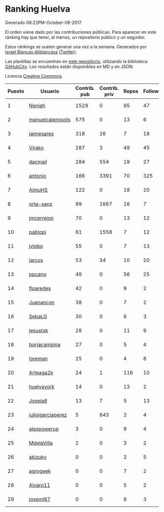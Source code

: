 # Ranking Huelva

Generado 08:22PM-October-08-2017.

El orden viene dado por las contribuciones públicas. Para aparecer en este ránking hay que tener, al menos, un repositorio público y un seguidor.

Estos ránkings se suelen generar una vez a la semana. Generados por [Israel Blancas @iblancasa](https://github.com/iblancasa/) [(Twitter)](https://twitter.com/iblancasa).

Las plantillas se encuentran en [este repositorio](https://github.com/iblancasa/GH-Spanish-Ranking), utilizando la biblioteca [GitHubCity](https://github.com/iblancasa/GitHubCity). Los resultados están disponibles en MD y en JSON.

Licencia [Creative Commons](https://creativecommons.org/licenses/by/4.0/).

| Puesto   |  Usuario  | Contrib. pub | Contrib. priv |Repos| Followers | Desde |  Avatar  |
|----------|-----------|--------------|---------------|-----|-----------|-------|----------|
|1|[Neniah](https://github.com/Neniah)|1529|0|95|47|2011-10-22|![Neniah](https://avatars0.githubusercontent.com/u/1144759)|
|2|[manuelcalerosolis](https://github.com/manuelcalerosolis)|575|0|13|6|2012-12-20|![manuelcalerosolis](https://avatars1.githubusercontent.com/u/3088246)|
|3|[jaimesares](https://github.com/jaimesares)|318|26|7|18|2012-09-28|![jaimesares](https://avatars2.githubusercontent.com/u/2446051)|
|4|[Virako](https://github.com/Virako)|287|3|49|45|2011-05-28|![Virako](https://avatars0.githubusercontent.com/u/815686)|
|5|[dacmail](https://github.com/dacmail)|284|554|19|27|2008-05-28|![dacmail](https://avatars1.githubusercontent.com/u/11754)|
|6|[antonio](https://github.com/antonio)|166|3391|70|325|2008-07-19|![antonio](https://avatars2.githubusercontent.com/u/17516)|
|7|[AlmuHS](https://github.com/AlmuHS)|122|0|18|20|2015-10-11|![AlmuHS](https://avatars2.githubusercontent.com/u/15078104)|
|8|[orta-sanz](https://github.com/orta-sanz)|99|1667|16|7|2013-01-22|![orta-sanz](https://avatars1.githubusercontent.com/u/3337555)|
|9|[jmcerrejon](https://github.com/jmcerrejon)|70|0|13|12|2012-07-09|![jmcerrejon](https://avatars2.githubusercontent.com/u/1942431)|
|10|[pablopi](https://github.com/pablopi)|61|1558|7|12|2014-02-19|![pablopi](https://avatars3.githubusercontent.com/u/6725714)|
|11|[jvlobo](https://github.com/jvlobo)|55|0|7|13|2013-10-12|![jvlobo](https://avatars2.githubusercontent.com/u/5671420)|
|12|[jarcos](https://github.com/jarcos)|53|34|10|20|2011-07-23|![jarcos](https://avatars1.githubusercontent.com/u/933995)|
|13|[ppcano](https://github.com/ppcano)|49|0|56|25|2011-06-02|![ppcano](https://avatars3.githubusercontent.com/u/825430)|
|14|[flparedes](https://github.com/flparedes)|42|0|9|2|2015-06-28|![flparedes](https://avatars1.githubusercontent.com/u/13085943)|
|15|[Juanancon](https://github.com/Juanancon)|38|0|7|2|2016-04-29|![Juanancon](https://avatars2.githubusercontent.com/u/18741909)|
|16|[SebaLG](https://github.com/SebaLG)|30|0|6|3|2015-11-17|![SebaLG](https://avatars2.githubusercontent.com/u/15893746)|
|17|[jesustxk](https://github.com/jesustxk)|28|0|11|9|2014-07-01|![jesustxk](https://avatars1.githubusercontent.com/u/8038664)|
|18|[borjacampina](https://github.com/borjacampina)|27|0|5|4|2010-12-08|![borjacampina](https://avatars2.githubusercontent.com/u/514025)|
|19|[loreman](https://github.com/loreman)|25|0|4|8|2010-11-19|![loreman](https://avatars1.githubusercontent.com/u/488198)|
|20|[Arteaga2k](https://github.com/Arteaga2k)|24|1|116|10|2012-05-11|![Arteaga2k](https://avatars1.githubusercontent.com/u/1731164)|
|21|[huelvayork](https://github.com/huelvayork)|14|0|13|2|2011-03-29|![huelvayork](https://avatars0.githubusercontent.com/u/697151)|
|22|[Joseja8](https://github.com/Joseja8)|13|7|5|13|2014-07-12|![Joseja8](https://avatars3.githubusercontent.com/u/8145991)|
|23|[juliojgarciaperez](https://github.com/juliojgarciaperez)|5|843|2|4|2015-08-26|![juliojgarciaperez](https://avatars1.githubusercontent.com/u/13980296)|
|24|[alexpowerup](https://github.com/alexpowerup)|3|0|9|4|2015-04-20|![alexpowerup](https://avatars3.githubusercontent.com/u/12040064)|
|25|[MdelaVilla](https://github.com/MdelaVilla)|2|0|3|2|2012-07-18|![MdelaVilla](https://avatars3.githubusercontent.com/u/2000720)|
|26|[akizuky](https://github.com/akizuky)|0|0|2|5|2011-09-08|![akizuky](https://avatars1.githubusercontent.com/u/1035039)|
|27|[agrogeek](https://github.com/agrogeek)|0|0|7|2|2009-04-01|![agrogeek](https://avatars3.githubusercontent.com/u/69480)|
|28|[Alvaro11](https://github.com/Alvaro11)|0|0|5|2|2014-09-26|![Alvaro11](https://avatars0.githubusercontent.com/u/8927377)|
|29|[joseml87](https://github.com/joseml87)|0|0|8|3|2016-01-13|![joseml87](https://avatars0.githubusercontent.com/u/16690607)|
